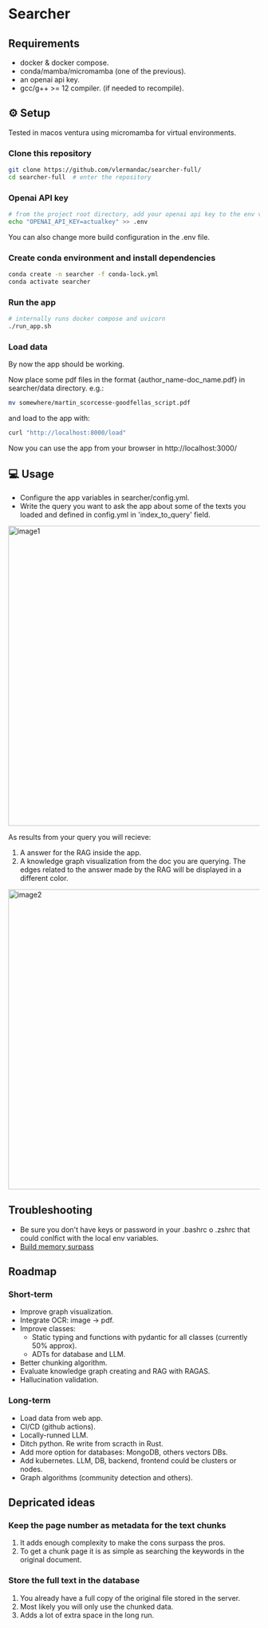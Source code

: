 # Searcher

## Requirements
- docker & docker compose.
- conda/mamba/micromamba (one of the previous).
- an openai api key.
- gcc/g++ >= 12 compiler. (if needed to recompile).

## ⚙️ Setup

Tested in macos ventura using micromamba for virtual environments.

### Clone this repository
```bash
git clone https://github.com/vlermandac/searcher-full/
cd searcher-full  # enter the repository
```

### Openai API key
```bash
# from the project root directory, add your openai api key to the env variables
echo "OPENAI_API_KEY=actualkey" >> .env
```
You can also change more build configuration in the .env file.

### Create conda environment and install dependencies
```bash
conda create -n searcher -f conda-lock.yml
conda activate searcher
```

### Run the app
```bash
# internally runs docker compose and uvicorn
./run_app.sh
```

### Load data
By now the app should be working.

Now place some pdf files in the format {author_name-doc_name.pdf} in searcher/data directory. e.g.:
```bash
mv somewhere/martin_scorcesse-goodfellas_script.pdf
```
and load to the app with:
```bash
curl "http://localhost:8000/load"
```
Now you can use the app from your browser in http://localhost:3000/

## 💻 Usage 
- Configure the app variables in searcher/config.yml.
- Write the query you want to ask the app about some of the texts you loaded
and defined in config.yml in 'index_to_query' field.

<img width="600" alt="image1" src="https://github.com/vlermandac/searcher-full/assets/68314874/4450c98c-5234-485b-9db9-dc53a4ad7273">

As results from your query you will recieve:
1. A answer for the RAG inside the app.
2. A knowledge graph visualization from the doc you are querying.
The edges related to the answer made by the RAG will be displayed in a different color.
<img width="600" alt="image2" src="https://github.com/vlermandac/searcher-full/assets/68314874/925e9829-3ba0-4059-9de2-179339fdc1de">

## Troubleshooting
- Be sure you don't have keys or password in your .bashrc o .zshrc that could conlfict with the local env variables.
- [Build memory surpass](https://www.elastic.co/guide/en/elasticsearch/reference/current/docker.html#_macos_with_docker_for_mac)

## Roadmap
### Short-term
- Improve graph visualization.
- Integrate OCR: image -> pdf.
- Improve classes:
    - Static typing and functions with pydantic for all classes (currently 50% approx).
    - ADTs for database and LLM.
- Better chunking algorithm.
- Evaluate knowledge graph creating and RAG with RAGAS.
- Hallucination validation.

### Long-term
- Load data from web app.
- CI/CD (github actions).
- Locally-runned LLM.
- Ditch python. Re write from scracth in Rust.
- Add more option for databases: MongoDB, others vectors DBs.
- Add kubernetes. LLM, DB, backend, frontend could be clusters or nodes.
- Graph algorithms (community detection and others).


## Depricated ideas
### Keep the page number as metadata for the text chunks
1. It adds enough complexity to make the cons surpass the pros.
2. To get a chunk page it is as simple as searching the keywords in the original document.

### Store the full text in the database
1. You already have a full copy of the original file stored in the server.
2. Most likely you will only use the chunked data.
3. Adds a lot of extra space in the long run.
